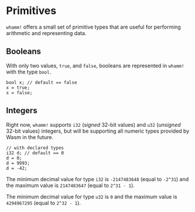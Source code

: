 # Primitives #

`whamm!` offers a small set of primitive types that are useful for performing arithmetic and representing data.

## Booleans ##

With only two values, `true`, and `false`, booleans are represented in `whamm!` with the type `bool`.

```
bool x; // default == false
x = true;
x = false;
```

## Integers ##

Right now, `whamm!` supports `i32` (_signed_ 32-bit values) and `u32` (_unsigned_ 32-bit values) integers, but will be supporting all numeric types provided by Wasm in the future.

```
// with declared types
i32 d; // default == 0
d = 0;
d = 9993;
d = -42;
```

The minimum decimal value for type `i32` is `-2147483648` (equal to `-2^31`) and the maximum value is `2147483647` (equal to `2^31 - 1`).

The minimum decimal value for type `u32` is `0` and the maximum value is `4294967295` (equal to `2^32 - 1`).
